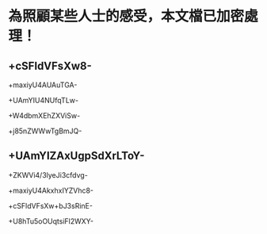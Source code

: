# 為照顧某些人士的感受，本文檔已加密處理！
## +cSFldVFsXw8-
+maxiyU4AUAuTGA-

+UAmYIU4NUfqTLw-

+W4dbmXEhZXViSw-

+j85nZWWwTgBmJQ-

## +UAmYIZAxUgpSdXrLToY-
+ZKWVi4/3lyeJi3cfdvg-

+maxiyU4AkxhxIYZVhc8-

+cSFldVFsXw+bJ3sRinE-

+U8hTu5oOUqtsiFl2WXY-
